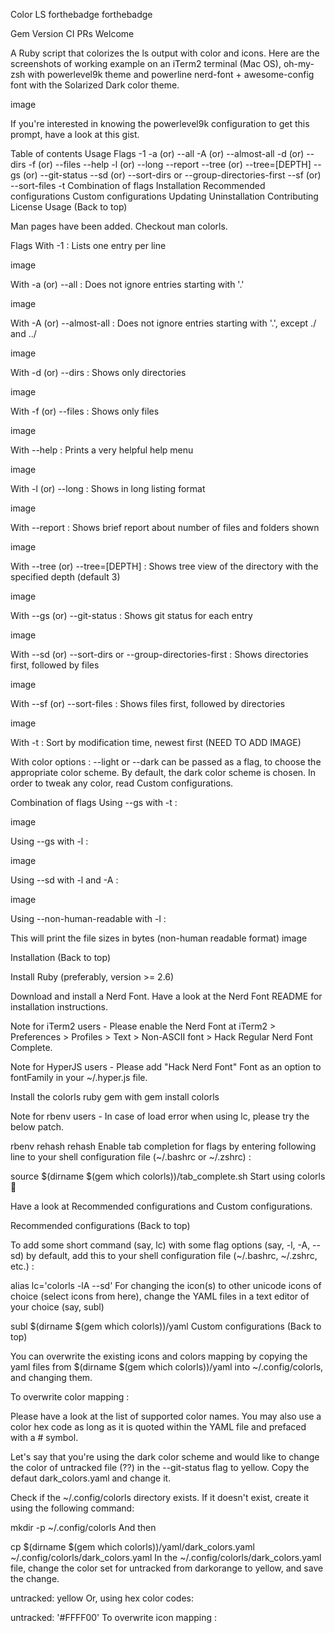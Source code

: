 Color LS
forthebadge forthebadge

Gem Version CI PRs Welcome

A Ruby script that colorizes the ls output with color and icons. Here are the screenshots of working example on an iTerm2 terminal (Mac OS), oh-my-zsh with powerlevel9k theme and powerline nerd-font + awesome-config font with the Solarized Dark color theme.

image

If you're interested in knowing the powerlevel9k configuration to get this prompt, have a look at this gist.

Table of contents
Usage
Flags
-1
-a (or) --all
-A (or) --almost-all
-d (or) --dirs
-f (or) --files
--help
-l (or) --long
--report
--tree (or) --tree=[DEPTH]
--gs (or) --git-status
--sd (or) --sort-dirs or --group-directories-first
--sf (or) --sort-files
-t
Combination of flags
Installation
Recommended configurations
Custom configurations
Updating
Uninstallation
Contributing
License
Usage
(Back to top)

Man pages have been added. Checkout man colorls.

Flags
With -1 : Lists one entry per line

image

With -a (or) --all : Does not ignore entries starting with '.'

image

With -A (or) --almost-all : Does not ignore entries starting with '.', except ./ and ../

image

With -d (or) --dirs : Shows only directories

image

With -f (or) --files : Shows only files

image

With --help : Prints a very helpful help menu

image

With -l (or) --long : Shows in long listing format

image

With --report : Shows brief report about number of files and folders shown

image

With --tree (or) --tree=[DEPTH] : Shows tree view of the directory with the specified depth (default 3)

image

With --gs (or) --git-status : Shows git status for each entry

image

With --sd (or) --sort-dirs or --group-directories-first : Shows directories first, followed by files

image

With --sf (or) --sort-files : Shows files first, followed by directories

image

With -t : Sort by modification time, newest first (NEED TO ADD IMAGE)

With color options : --light or --dark can be passed as a flag, to choose the appropriate color scheme. By default, the dark color scheme is chosen. In order to tweak any color, read Custom configurations.

Combination of flags
Using --gs with -t :

image

Using --gs with -l :

image

Using --sd with -l and -A :

image

Using --non-human-readable with -l :

This will print the file sizes in bytes (non-human readable format)
image

Installation
(Back to top)

Install Ruby (preferably, version >= 2.6)

Download and install a Nerd Font. Have a look at the Nerd Font README for installation instructions.

Note for iTerm2 users - Please enable the Nerd Font at iTerm2 > Preferences > Profiles > Text > Non-ASCII font > Hack Regular Nerd Font Complete.

Note for HyperJS users - Please add "Hack Nerd Font" Font as an option to fontFamily in your ~/.hyper.js file.

Install the colorls ruby gem with gem install colorls

Note for rbenv users - In case of load error when using lc, please try the below patch.

rbenv rehash
rehash
Enable tab completion for flags by entering following line to your shell configuration file (~/.bashrc or ~/.zshrc) :

source $(dirname $(gem which colorls))/tab_complete.sh
Start using colorls 🎉

Have a look at Recommended configurations and Custom configurations.

Recommended configurations
(Back to top)

To add some short command (say, lc) with some flag options (say, -l, -A, --sd) by default, add this to your shell configuration file (~/.bashrc, ~/.zshrc, etc.) :

alias lc='colorls -lA --sd'
For changing the icon(s) to other unicode icons of choice (select icons from here), change the YAML files in a text editor of your choice (say, subl)

subl $(dirname $(gem which colorls))/yaml
Custom configurations
(Back to top)

You can overwrite the existing icons and colors mapping by copying the yaml files from $(dirname $(gem which colorls))/yaml into ~/.config/colorls, and changing them.

To overwrite color mapping :

Please have a look at the list of supported color names. You may also use a color hex code as long as it is quoted within the YAML file and prefaced with a # symbol.

Let's say that you're using the dark color scheme and would like to change the color of untracked file (??) in the --git-status flag to yellow. Copy the defaut dark_colors.yaml and change it.

Check if the ~/.config/colorls directory exists. If it doesn't exist, create it using the following command:

mkdir -p ~/.config/colorls
And then

cp $(dirname $(gem which colorls))/yaml/dark_colors.yaml ~/.config/colorls/dark_colors.yaml
In the ~/.config/colorls/dark_colors.yaml file, change the color set for untracked from darkorange to yellow, and save the change.

untracked: yellow
Or, using hex color codes:

untracked: '#FFFF00'
To overwrite icon mapping :

